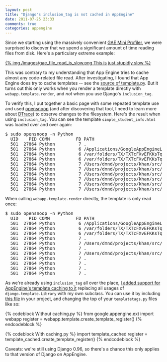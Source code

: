 ```yaml
---
layout: post
title: "Django's inclusion_tag is not cached in AppEngine"
date: 2011-07-25 23:33
comments: true
categories: appengine
---
```

Since we starting using the massively convenient [GAE Mini Profiler](http://bjk5.com/post/6944602865/google-app-engine-mini-profiler), we were surprised to discover that we spend a significant amount of time reading files from disk. Here's a particulary extreme example:

<a href="/images/gae_file_read_is_slow.png">{% img /images/gae_file_read_is_slow.png This is just stupidly slow %}</a>

This was contrary to my understanding that App Engine tries to cache almost any code-related file read. After investigating, I found that App Engine does try to cache templates -- see the [source of template.py](http://code.google.com/p/googleappengine/source/browse/trunk/python/google/appengine/ext/webapp/template.py#76). But it turns out this only works when you render a template directly with <code>webapp.template.render</code>, and _not_ when you use Django's <code>inclusion_tag</code>.

To verify this, I put together a basic page with some repeated template use and used [opensnoop](http://www.brendangregg.com/DTrace/opensnoop_example.txt) (and after discovering that tool, I need to learn more about [DTrace](http://en.wikipedia.org/wiki/DTrace)) to observe changes to the filesystem. Here's the result when using <code>inclusion_tag</code>. You can see the template <code>simple_student_info.html</code> was loaded over and over again:
<pre>
$ sudo opensnoop -n Python
  UID    PID COMM          FD PATH
  501  27864 Python         7 .
  501  27864 Python         6 /Applications/GoogleAppEngineLauncher.app/Contents/Resources/GoogleAppEngine-default.bundle/Contents/Resources/google_appengine/google/appengine/../../VERSION
  501  27864 Python         6 /var/folders/TX/TXTcFXvEFKKsTqfua-9AGE+++TI/-Tmp-/request.7SyMKG.tmp
  501  27864 Python         6 /var/folders/TX/TXTcFXvEFKKsTqfua-9AGE+++TI/-Tmp-/request.7SyMKG.tmp
  501  27864 Python         7 /Users/dmnd/projects/khan/src/desmond/templatetest.html
  501  27864 Python         7 /Users/dmnd/projects/khan/src/desmond/simple_student_info.html
  501  27864 Python         7 /Users/dmnd/projects/khan/src/desmond/simple_student_info.html
  501  27864 Python         7 /Users/dmnd/projects/khan/src/desmond/simple_student_info.html
  501  27864 Python         7 /Users/dmnd/projects/khan/src/desmond/simple_student_info.html
  501  27864 Python         7 /Users/dmnd/projects/khan/src/desmond/simple_student_info.html
</pre>

When calling <code>webapp.template.render</code> directly, the template is only read once:
<pre>
$ sudo opensnoop -n Python
  UID    PID COMM          FD PATH
  501  27864 Python         6 /Applications/GoogleAppEngineLauncher.app/Contents/Resources/GoogleAppEngine-default.bundle/Contents/Resources/google_appengine/google/appengine/../../VERSION
  501  27864 Python         6 /var/folders/TX/TXTcFXvEFKKsTqfua-9AGE+++TI/-Tmp-/request.j-MxJs.tmp
  501  27864 Python         6 /var/folders/TX/TXTcFXvEFKKsTqfua-9AGE+++TI/-Tmp-/request.j-MxJs.tmp
  501  27864 Python         7 .
  501  27864 Python         7 /Users/dmnd/projects/khan/src/desmond/templatetest.html
  501  27864 Python         7 .
  501  27864 Python         7 /Users/dmnd/projects/khan/src/desmond/simple_student_info.html
  501  27864 Python         7 .
  501  27864 Python         7 .
  501  27864 Python         7 .
  501  27864 Python         7 .
</pre>

As we're already using <code>inclusion_tag</code> all over the place, [I added support for AppEngine's template caching to it](https://khanacademy.kilnhg.com/Repo/Website/Group/stable/File/template_cached.py?rev=d22e97b482ad) replacing all usages of <code>django.template.Library</code> with my own subclass. You can use it by including [this file](https://khanacademy.kilnhg.com/Repo/Website/Group/stable/File/template_cached.py?rev=d22e97b482ad) in your project, and changing the top of your <code>templatetags.py</code> files like so:

{% codeblock Without caching.py %}
from google.appengine.ext import webapp
register = webapp.template.create_template_register()
{% endcodeblock %}

{% codeblock With caching.py %}
import template_cached
register = template_cached.create_template_register()
{% endcodeblock %}

Caveats: we're still using Django 0.96, so there's a chance this only applies to that version of Django on AppEngine.
